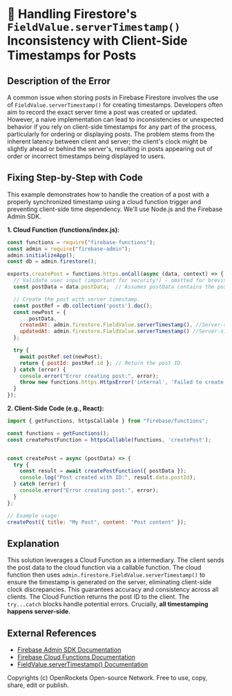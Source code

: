 # 🐞 Handling Firestore's `FieldValue.serverTimestamp()` Inconsistency with Client-Side Timestamps for Posts


## Description of the Error

A common issue when storing posts in Firebase Firestore involves the use of `FieldValue.serverTimestamp()` for creating timestamps. Developers often aim to record the exact server time a post was created or updated. However, a naive implementation can lead to inconsistencies or unexpected behavior if you rely on client-side timestamps for any part of the process, particularly for ordering or displaying posts.  The problem stems from the inherent latency between client and server; the client's clock might be slightly ahead or behind the server's, resulting in posts appearing out of order or incorrect timestamps being displayed to users.


## Fixing Step-by-Step with Code

This example demonstrates how to handle the creation of a post with a properly synchronized timestamp using a cloud function trigger and preventing client-side time dependency.  We'll use Node.js and the Firebase Admin SDK.

**1. Cloud Function (functions/index.js):**

```javascript
const functions = require("firebase-functions");
const admin = require("firebase-admin");
admin.initializeApp();
const db = admin.firestore();

exports.createPost = functions.https.onCall(async (data, context) => {
  // Validate user input (important for security!) - omitted for brevity.
  const postData = data.postData;  // Assumes postData contains the post content.

  // Create the post with server timestamp.
  const postRef = db.collection('posts').doc();
  const newPost = {
    ...postData,
    createdAt: admin.firestore.FieldValue.serverTimestamp(), //Server-side timestamp
    updatedAt: admin.firestore.FieldValue.serverTimestamp() //Server-side timestamp
  };

  try {
    await postRef.set(newPost);
    return { postId: postRef.id }; // Return the post ID.
  } catch (error) {
    console.error("Error creating post:", error);
    throw new functions.https.HttpsError('internal', 'Failed to create post.');
  }
});
```

**2. Client-Side Code (e.g., React):**

```javascript
import { getFunctions, httpsCallable } from "firebase/functions";

const functions = getFunctions();
const createPostFunction = httpsCallable(functions, 'createPost');


const createPost = async (postData) => {
  try {
    const result = await createPostFunction({ postData });
    console.log("Post created with ID:", result.data.postId);
  } catch (error) {
    console.error("Error creating post:", error);
  }
};

// Example usage:
createPost({ title: "My Post", content: "Post content" });
```


## Explanation

This solution leverages a Cloud Function as a intermediary. The client sends the post data to the cloud function via a callable function. The cloud function then uses `admin.firestore.FieldValue.serverTimestamp()` to ensure the timestamp is generated on the server, eliminating client-side clock discrepancies. This guarantees accuracy and consistency across all clients. The Cloud Function returns the post ID to the client.  The `try...catch` blocks handle potential errors.  Crucially, **all timestamping happens server-side**.

## External References

* [Firebase Admin SDK Documentation](https://firebase.google.com/docs/admin/setup)
* [Firebase Cloud Functions Documentation](https://firebase.google.com/docs/functions)
* [FieldValue.serverTimestamp() Documentation](https://firebase.google.com/docs/firestore/reference/rest/v1/projects.databases.documents#FieldValue.serverTimestamp)

Copyrights (c) OpenRockets Open-source Network. Free to use, copy, share, edit or publish.

